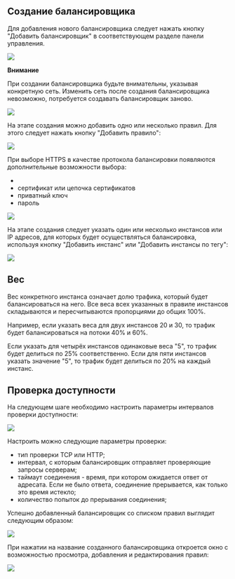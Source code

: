 ## Создание балансировщика

Для добавления нового балансировщика следует нажать кнопку "Добавить балансировщик" в соответствующем разделе панели управления.

![](./assets/1602073321549-1602073321549.png)

**Внимание**

При создании балансировщика будьте внимательны, указывая конкретную сеть. Изменить сеть после создания балансировщика невозможно, потребуется создавать балансировщик заново.

![](./assets/1602987351609-balansirovshchik-novyy.jpg)

На этапе создания можно добавить одно или несколько правил. Для этого следует нажать кнопку "Добавить правило":

![](./assets/1602987487308-dobavleniya-pravil-balansirovshchika.jpg)

При выборе HTTPS в качестве протокола балансировки появляются дополнительные возможности выбора:

-
- сертификат или цепочка сертификатов
- приватный ключ
- пароль

![](./assets/1602987583901-https.jpg)

На этапе создания следует указать один или несколько инстансов или IP адресов, для которых будет осуществляться балансировка, используя кнопку "Добавить инстанс" или "Добавить инстансы по тегу":

![](./assets/1602987835863-1602987835863.png)

## Вес

Вес конкретного инстанса означает долю трафика, который будет балансироваться на него. Все веса всех указанных в правиле инстансов складываются и пересчитываются пропорциями до общих 100%.

Например, если указать веса для двух инстансов 20 и 30, то трафик будет балансироваться на потоки 40% и 60%.

Если указать для четырёх инстансов одинаковые веса "5", то трафик будет делиться по 25% соответственно. Если для пяти инстансов указать значение "5", то трафик будет делиться по 20% на каждый инстанс.

## Проверка доступности

На следующем шаге необходимо настроить параметры интервалов проверки доступности:

![](./assets/1594598350474-1594598350474.png)

Настроить можно следующие параметры проверки:

- тип проверки TCP или HTTP;
- интервал, с которым балансировщик отправляет проверяющие запросы серверам;
- таймаут соединения - время, при котором ожидается ответ от адресата. Если не было ответа, соединение прерывается, как только это время истекло;
- количество попыток до прерывания соединения;

Успешно добавленный балансировщик со списком правил выглядит следующим образом:

![](./assets/1596032995244-1596032995244.png)

При нажатии на название созданного балансировщика откроется окно с возможностью просмотра, добавления и редактирования правил:

![](./assets/1602988535578-gotovyy-balansirovshchik.jpg)
